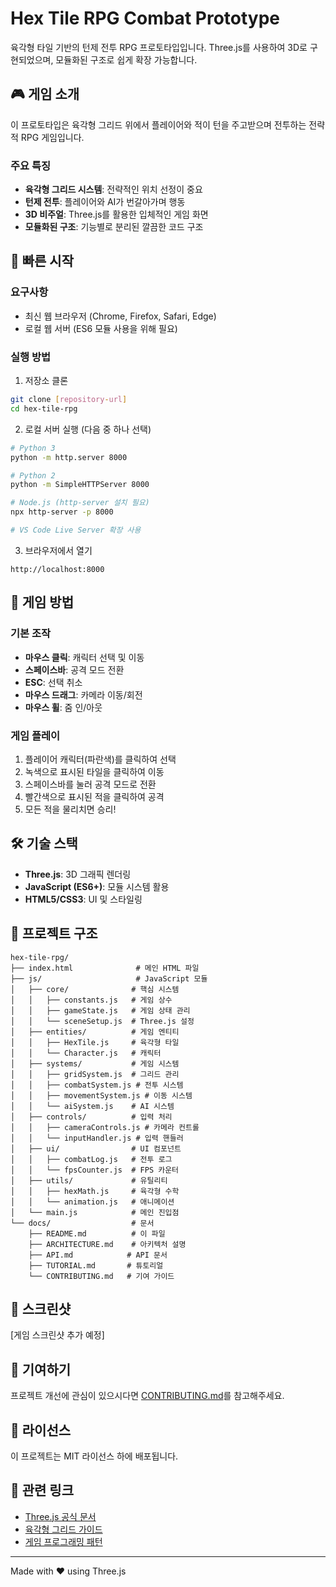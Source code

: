 # Hex Tile RPG Combat Prototype

육각형 타일 기반의 턴제 전투 RPG 프로토타입입니다. Three.js를 사용하여 3D로 구현되었으며, 모듈화된 구조로 쉽게 확장 가능합니다.

## 🎮 게임 소개

이 프로토타입은 육각형 그리드 위에서 플레이어와 적이 턴을 주고받으며 전투하는 전략적 RPG 게임입니다.

### 주요 특징
- **육각형 그리드 시스템**: 전략적인 위치 선정이 중요
- **턴제 전투**: 플레이어와 AI가 번갈아가며 행동
- **3D 비주얼**: Three.js를 활용한 입체적인 게임 화면
- **모듈화된 구조**: 기능별로 분리된 깔끔한 코드 구조

## 🚀 빠른 시작

### 요구사항
- 최신 웹 브라우저 (Chrome, Firefox, Safari, Edge)
- 로컬 웹 서버 (ES6 모듈 사용을 위해 필요)

### 실행 방법

1. 저장소 클론
```bash
git clone [repository-url]
cd hex-tile-rpg
```

2. 로컬 서버 실행 (다음 중 하나 선택)
```bash
# Python 3
python -m http.server 8000

# Python 2
python -m SimpleHTTPServer 8000

# Node.js (http-server 설치 필요)
npx http-server -p 8000

# VS Code Live Server 확장 사용
```

3. 브라우저에서 열기
```
http://localhost:8000
```

## 🎯 게임 방법

### 기본 조작
- **마우스 클릭**: 캐릭터 선택 및 이동
- **스페이스바**: 공격 모드 전환
- **ESC**: 선택 취소
- **마우스 드래그**: 카메라 이동/회전
- **마우스 휠**: 줌 인/아웃

### 게임 플레이
1. 플레이어 캐릭터(파란색)를 클릭하여 선택
2. 녹색으로 표시된 타일을 클릭하여 이동
3. 스페이스바를 눌러 공격 모드로 전환
4. 빨간색으로 표시된 적을 클릭하여 공격
5. 모든 적을 물리치면 승리!

## 🛠️ 기술 스택

- **Three.js**: 3D 그래픽 렌더링
- **JavaScript (ES6+)**: 모듈 시스템 활용
- **HTML5/CSS3**: UI 및 스타일링

## 📁 프로젝트 구조

```
hex-tile-rpg/
├── index.html              # 메인 HTML 파일
├── js/                     # JavaScript 모듈
│   ├── core/              # 핵심 시스템
│   │   ├── constants.js   # 게임 상수
│   │   ├── gameState.js   # 게임 상태 관리
│   │   └── sceneSetup.js  # Three.js 설정
│   ├── entities/          # 게임 엔티티
│   │   ├── HexTile.js     # 육각형 타일
│   │   └── Character.js   # 캐릭터
│   ├── systems/           # 게임 시스템
│   │   ├── gridSystem.js  # 그리드 관리
│   │   ├── combatSystem.js # 전투 시스템
│   │   ├── movementSystem.js # 이동 시스템
│   │   └── aiSystem.js    # AI 시스템
│   ├── controls/          # 입력 처리
│   │   ├── cameraControls.js # 카메라 컨트롤
│   │   └── inputHandler.js # 입력 핸들러
│   ├── ui/                # UI 컴포넌트
│   │   ├── combatLog.js   # 전투 로그
│   │   └── fpsCounter.js  # FPS 카운터
│   ├── utils/             # 유틸리티
│   │   ├── hexMath.js     # 육각형 수학
│   │   └── animation.js   # 애니메이션
│   └── main.js            # 메인 진입점
└── docs/                  # 문서
    ├── README.md          # 이 파일
    ├── ARCHITECTURE.md    # 아키텍처 설명
    ├── API.md            # API 문서
    ├── TUTORIAL.md       # 튜토리얼
    └── CONTRIBUTING.md   # 기여 가이드

```

## 🎨 스크린샷

[게임 스크린샷 추가 예정]

## 🤝 기여하기

프로젝트 개선에 관심이 있으시다면 [CONTRIBUTING.md](./CONTRIBUTING.md)를 참고해주세요.

## 📝 라이선스

이 프로젝트는 MIT 라이선스 하에 배포됩니다.

## 🔗 관련 링크

- [Three.js 공식 문서](https://threejs.org/docs/)
- [육각형 그리드 가이드](https://www.redblobgames.com/grids/hexagons/)
- [게임 프로그래밍 패턴](https://gameprogrammingpatterns.com/)

---

Made with ❤️ using Three.js